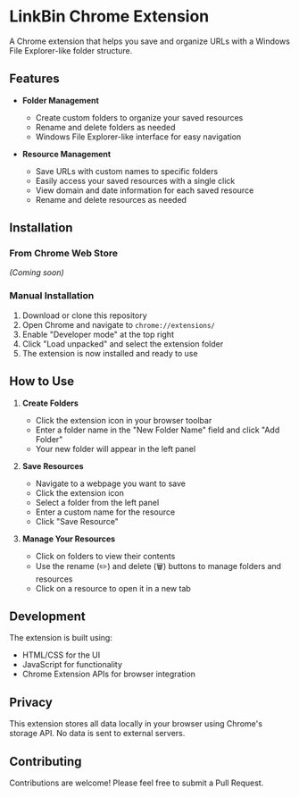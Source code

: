 # LinkBin Chrome Extension

A Chrome extension that helps you save and organize URLs with a Windows File Explorer-like folder structure.

## Features

- **Folder Management**
  - Create custom folders to organize your saved resources
  - Rename and delete folders as needed
  - Windows File Explorer-like interface for easy navigation

- **Resource Management**
  - Save URLs with custom names to specific folders
  - Easily access your saved resources with a single click
  - View domain and date information for each saved resource
  - Rename and delete resources as needed


## Installation

### From Chrome Web Store
*(Coming soon)*

### Manual Installation
1. Download or clone this repository
2. Open Chrome and navigate to `chrome://extensions/`
3. Enable "Developer mode" at the top right
4. Click "Load unpacked" and select the extension folder
5. The extension is now installed and ready to use

## How to Use

1. **Create Folders**
   - Click the extension icon in your browser toolbar
   - Enter a folder name in the "New Folder Name" field and click "Add Folder"
   - Your new folder will appear in the left panel

2. **Save Resources**
   - Navigate to a webpage you want to save
   - Click the extension icon
   - Select a folder from the left panel
   - Enter a custom name for the resource
   - Click "Save Resource"

3. **Manage Your Resources**
   - Click on folders to view their contents
   - Use the rename (✏️) and delete (🗑️) buttons to manage folders and resources
   - Click on a resource to open it in a new tab

## Development

The extension is built using:
- HTML/CSS for the UI
- JavaScript for functionality
- Chrome Extension APIs for browser integration

## Privacy

This extension stores all data locally in your browser using Chrome's storage API. No data is sent to external servers.


## Contributing

Contributions are welcome! Please feel free to submit a Pull Request.
